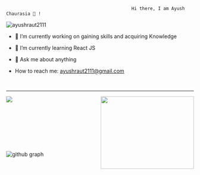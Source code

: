                                                    Hi there, I am Ayush Chaurasia 👋 !
   <p align="left"><img src="https://komarev.com/ghpvc/?username=ayushraut2111" alt="ayushraut2111" /></p>

                                               

- 🔭 I’m currently working on gaining skills and acquiring Knowledge

- 🌱 I’m currently learning React JS

- 💬 Ask me about anything

- How to reach me: ayushraut2111@gmail.com

<br/>  
<hr>

<div>
<a href="https://newgithub-readme-stats.vercel.app/api?username=ayushraut2111&show_icons=true&count_private=true&theme=radical">
  <img  align="left" src="https://newgithub-readme-stats.vercel.app/api?username=ayushraut2111&show_icons=true&count_private=true&theme=radical"  />
</a>

<a href="https://github-readme-stats.vercel.app/api/top-langs/?username=ayushraut2111&hide=php&theme=radical">
  <img align="right" src="https://github-readme-stats.vercel.app/api/top-langs/?username=ayushraut2111&hide=jupyter Notebook,php&theme=radical" height="195" width="250" />
  

</a>
</div>


<br/><br/>
<br/><br/>

 <br/>

<br/>

<br/>

![github graph](https://activity-graph.herokuapp.com/graph?username=ayushraut2111&theme=react-dark)

<br/>
<!--
**ayushraut2111/ayushraut2111** is a ✨ _special_ ✨ repository because its `README.md` (this file) appears on your GitHub profile.

Here are some ideas to get you started:

- 🔭 I’m currently working on ...
- 🌱 I’m currently learning ...
- 👯 I’m looking to collaborate on ...
- 🤔 I’m looking for help with ...
- 💬 Ask me about ...
- 📫 How to reach me: ...
- 😄 Pronouns: ...
- ⚡ Fun fact: ...
-->
